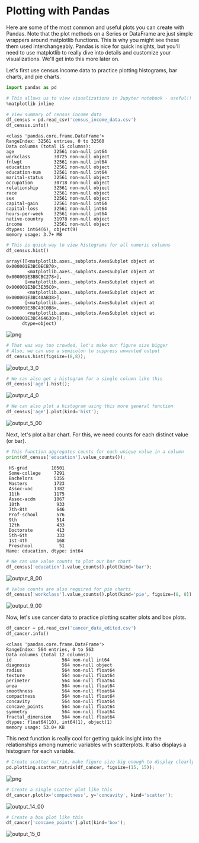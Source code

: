 
# Plotting with Pandas
Here are some of the most common and useful plots you can create with Pandas. Note that the plot methods on a Series or DataFrame are just simple wrappers around matplotlib functions. This is why you might see these them used interchangeably. Pandas is nice for quick insights, but you'll need to use matplotlib to really dive into details and customize your visualizations. We'll get into this more later on.

Let's first use census income data to practice plotting histograms, bar charts, and pie charts.


```python
import pandas as pd

# This allows us to view visualizations in Jupyter notebook - useful!!
%matplotlib inline

# View summary of census income data
df_census = pd.read_csv('census_income_data.csv')
df_census.info()
```

    <class 'pandas.core.frame.DataFrame'>
    RangeIndex: 32561 entries, 0 to 32560
    Data columns (total 15 columns):
    age               32561 non-null int64
    workclass         30725 non-null object
    fnlwgt            32561 non-null int64
    education         32561 non-null object
    education-num     32561 non-null int64
    marital-status    32561 non-null object
    occupation        30718 non-null object
    relationship      32561 non-null object
    race              32561 non-null object
    sex               32561 non-null object
    capital-gain      32561 non-null int64
    capital-loss      32561 non-null int64
    hours-per-week    32561 non-null int64
    native-country    31978 non-null object
    income            32561 non-null object
    dtypes: int64(6), object(9)
    memory usage: 3.7+ MB
    


```python
# This is quick way to view histograms for all numeric columns
df_census.hist()
```




    array([[<matplotlib.axes._subplots.AxesSubplot object at 0x000001E3BC0ECB70>,
            <matplotlib.axes._subplots.AxesSubplot object at 0x000001E3BBCBC278>],
           [<matplotlib.axes._subplots.AxesSubplot object at 0x000001E3BC3E35C0>,
            <matplotlib.axes._subplots.AxesSubplot object at 0x000001E3BC40AB38>],
           [<matplotlib.axes._subplots.AxesSubplot object at 0x000001E3BC43C0B8>,
            <matplotlib.axes._subplots.AxesSubplot object at 0x000001E3BC464630>]],
          dtype=object)




![png](images/output_2_1.png)



```python
# That was way too crowded, let's make our figure size bigger
# Also, we can use a semicolon to suppress unwanted output
df_census.hist(figsize=(8,8));
```


![output_3_0](images/output_3_0.png)



```python
# We can also get a histogram for a single column like this
df_census['age'].hist();
```


![output_4_0](images/output_4_0.png)



```python
# We can also plot a histogram using this more general function
df_census['age'].plot(kind='hist');
```


![output_5_00](images/output_5_00.png)


Next, let's plot a bar chart. For this, we need counts for each distinct value (or bar).


```python
# This function aggregates counts for each unique value in a column
print(df_census['education'].value_counts());
```

     HS-grad         10501
     Some-college     7291
     Bachelors        5355
     Masters          1723
     Assoc-voc        1382
     11th             1175
     Assoc-acdm       1067
     10th              933
     7th-8th           646
     Prof-school       576
     9th               514
     12th              433
     Doctorate         413
     5th-6th           333
     1st-4th           168
     Preschool          51
    Name: education, dtype: int64
    


```python
# We can use value counts to plot our bar chart
df_census['education'].value_counts().plot(kind='bar');
```


![output_8_00](images/output_8_00.png)



```python
# Value counts are also required for pie charts
df_census['workclass'].value_counts().plot(kind='pie', figsize=(8, 8));
```


![output_9_00](images/output_9_00.png)


Now, let's use cancer data to practice plotting scatter plots and box plots.


```python
df_cancer = pd.read_csv('cancer_data_edited.csv')
df_cancer.info()
```

    <class 'pandas.core.frame.DataFrame'>
    RangeIndex: 564 entries, 0 to 563
    Data columns (total 12 columns):
    id                   564 non-null int64
    diagnosis            564 non-null object
    radius               564 non-null float64
    texture              564 non-null float64
    perimeter            564 non-null float64
    area                 564 non-null float64
    smoothness           564 non-null float64
    compactness          564 non-null float64
    concavity            564 non-null float64
    concave_points       564 non-null float64
    symmetry             564 non-null float64
    fractal_dimension    564 non-null float64
    dtypes: float64(10), int64(1), object(1)
    memory usage: 53.0+ KB
    

This next function is really cool for getting quick insight into the relationships among numeric variables with scatterplots. It also displays a histogram for each variable.


```python
# Create scatter matrix, make figure size big enough to display clearly
pd.plotting.scatter_matrix(df_cancer, figsize=(15, 15));
```


![png](images/output_13_0.png)



```python
# Create a single scatter plot like this
df_cancer.plot(x='compactness', y='concavity', kind='scatter');
```


![output_14_00](images/output_14_00.png)



```python
# Create a box plot like this
df_cancer['concave_points'].plot(kind='box');
```


![output_15_0](images/output_15_0.png)



```python

```
